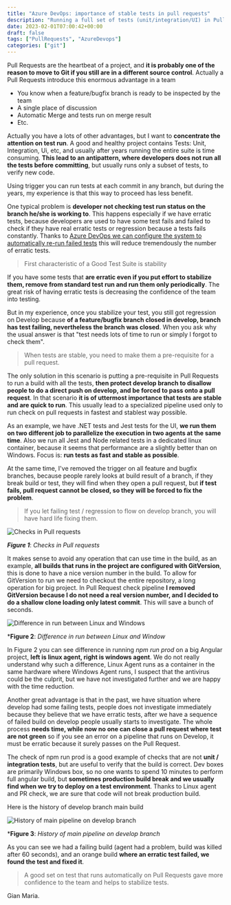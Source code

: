 ```yaml
---
title: "Azure DevOps: importance of stable tests in pull requests"
description: "Running a full set of tests (unit/integration/UI) in Pull Requests is a really nice feature, but you need to have stable tests"
date: 2023-02-01T07:00:42+00:00
draft: false
tags: ["PullRequests", "AzureDevops"]
categories: ["git"]
---
```


Pull Requests are the heartbeat of a project, and **it is probably one of the reason to move to Git if you still are in a different source control**. Actually a Pull Requests introduce this enormous advantage in a team

- You know when a feature/bugfix branch is ready to be inspected by the team
- A single place of discussion
- Automatic Merge and tests run on merge result
- Etc.

Actually you have a lots of other advantages, but I want to **concentrate the attention on test run**. A good and healthy project contains Tests: Unit, Integration, Ui, etc, and usually after years running the entire suite is time consuming. **This lead to an antipattern, where developers does not run all the tests before committing**, but usually runs only a subset of tests, to verify new code.

Using trigger you can run tests at each commit in any branch, but during the years, my experience is that this way to proceed has less benefit. 

One typical problem is **developer not checking test run status on the branch he/she is working to**. This happens especially if we have erratic tests, because developers are used to have some test fails and failed to check if they have real erratic tests or regression because a tests fails constantly. Thanks to [Azure DevOps we can configure the system to automatically re-run failed tests](https://www.codewrecks.com/post/old/2018/02/new-cool-feature-of-vsts-to-limit-impact-of-erratic-tests/) this will reduce tremendously the number of erratic tests.

> First characteristic of a Good Test Suite is stability

If you have some tests that **are erratic even if you put effort to stabilize them, remove from standard test run and run them only periodically**. The great risk of having erratic tests is decreasing the confidence of the team into testing.

But in my experience, once you stabilize your test, you still got regression on Develop because **of a feature/bugfix branch closed in develop, branch has test failing, nevertheless the branch was closed**. When you ask why the usual answer is that "test needs lots of time to run or simply I forgot to check them". 

> When tests are stable, you need to make them a pre-requisite for a pull request.

The only solution in this scenario is putting a pre-requisite in Pull Requests to run a build with all the tests, **then protect develop branch to disallow people to do a direct push on develop, and be forced to pass onto a pull request**. In that scenario **it is of uttermost importance that tests are stable and are quick to run**. This usually lead to a specialized pipeline used only to run check on pull requests in fastest and stablest way possible.

As an example, we have .NET tests and Jest tests for the UI, **we run them on two different job to parallelize the execution in two agents at the same time**. Also we run all Jest and Node related tests in a dedicated linux container, because it seems that performance are a slightly better than on Windows. Focus is: **run tests as fast and stable as possible**.

At the same time, I've removed the trigger on all feature and bugfix branches, because people rarely looks at build result of a branch, if they break build or test, they will find when they open a pull request, but **if test fails, pull request cannot be closed, so they will be forced to fix the problem**.

> If you let failing test / regression to flow on develop branch, you will have hard life fixing them.

![Checks in Pull requests](../images/pr-checks-active.png)

***Figure 1***: *Checks in Pull requests*

It makes sense to avoid any operation that can use time in the build, as an example, **all builds that runs in the project are configured with GitVersion**, this is done to have a nice version number in the build. To allow for GitVersion to run we need to checkout the entire repository, a long operation for big project. In Pull Request check pipeline **I removed GitVersion because I do not need a real version number, and I decided to do a shallow clone loading only latest commit**. This will save a bunch of seconds.

![Difference in run between Linux and Windows](../images/different-node-run-time.png)

***Figure 2**: *Difference in run between Linux and Window*

In Figure 2 you can see difference in running *npm run prod* on a big Angular project, **left is linux agent, right is windows agent**. We do not really understand why such a difference, Linux Agent runs as a container in the same hardware where Windows Agent runs, I suspect that the antivirus could be the culprit, but we have not investigated further and we are happy with the time reduction. 

Another great advantage is that in the past, we have situation where develop had some failing tests, people does not investigate immediately because they believe that we have erratic tests, after we have a sequence of failed build on develop people usually starts to investigate. The whole process **needs time, while now no one can close a pull request where test are not green** so if you see an error on a pipeline that runs on Develop, it must be erratic because it surely passes on the Pull Request.

The check of npm run prod is a good example of checks that are not **unit / integration tests**, but are useful to verify that the build is correct. Dev boxes are primarily Windows box, so no one wants to spend 10 minutes to perform full angular build, but **sometimes production build break and we usually find when we try to deploy on a test environment**. Thanks to Linux agent and PR 
check, we are sure that code will not break production build.

Here is the history of develop branch main build

![History of main pipeline on develop branch](../images/develop-run-history.png)

***Figure 3**: *History of main pipeline on develop branch*

As you can see we had a failing build (agent had a problem, build was killed after 60 seconds), and an orange build **where an erratic test failed, we found the test and fixed it**. 

> A good set on test that runs automatically on Pull Requests gave more confidence to the team and helps to stabilize tests.

Gian Maria.